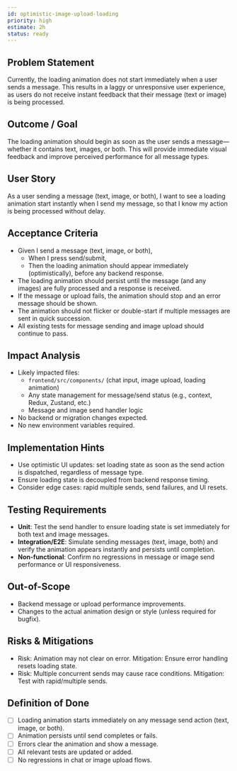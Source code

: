 ```yaml
---
id: optimistic-image-upload-loading
priority: high
estimate: 2h
status: ready
---
```


## Problem Statement
Currently, the loading animation does not start immediately when a user sends a message. This results in a laggy or unresponsive user experience, as users do not receive instant feedback that their message (text or image) is being processed.

## Outcome / Goal
The loading animation should begin as soon as the user sends a message—whether it contains text, images, or both. This will provide immediate visual feedback and improve perceived performance for all message types.

## User Story
As a user sending a message (text, image, or both), I want to see a loading animation start instantly when I send my message, so that I know my action is being processed without delay.

## Acceptance Criteria
- Given I send a message (text, image, or both),
  - When I press send/submit,
  - Then the loading animation should appear immediately (optimistically), before any backend response.
- The loading animation should persist until the message (and any images) are fully processed and a response is received.
- If the message or upload fails, the animation should stop and an error message should be shown.
- The animation should not flicker or double-start if multiple messages are sent in quick succession.
- All existing tests for message sending and image upload should continue to pass.

## Impact Analysis
- Likely impacted files:
  - `frontend/src/components/` (chat input, image upload, loading animation)
  - Any state management for message/send status (e.g., context, Redux, Zustand, etc.)
  - Message and image send handler logic
- No backend or migration changes expected.
- No new environment variables required.

## Implementation Hints
- Use optimistic UI updates: set loading state as soon as the send action is dispatched, regardless of message type.
- Ensure loading state is decoupled from backend response timing.
- Consider edge cases: rapid multiple sends, send failures, and UI resets.

## Testing Requirements
- **Unit**: Test the send handler to ensure loading state is set immediately for both text and image messages.
- **Integration/E2E**: Simulate sending messages (text, image, both) and verify the animation appears instantly and persists until completion.
- **Non-functional**: Confirm no regressions in message or image send performance or UI responsiveness.

## Out-of-Scope
- Backend message or upload performance improvements.
- Changes to the actual animation design or style (unless required for bugfix).

## Risks & Mitigations
- Risk: Animation may not clear on error. Mitigation: Ensure error handling resets loading state.
- Risk: Multiple concurrent sends may cause race conditions. Mitigation: Test with rapid/multiple sends.

## Definition of Done
- [ ] Loading animation starts immediately on any message send action (text, image, or both).
- [ ] Animation persists until send completes or fails.
- [ ] Errors clear the animation and show a message.
- [ ] All relevant tests are updated or added.
- [ ] No regressions in chat or image upload flows. 